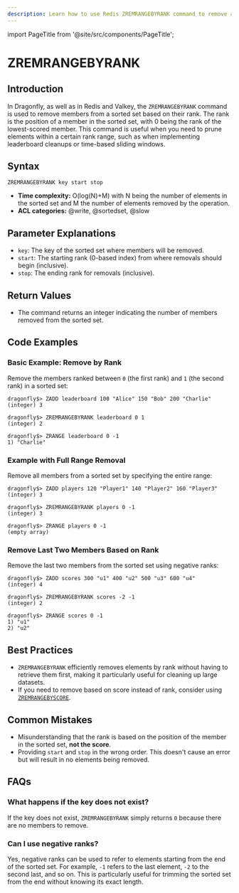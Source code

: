 ```yaml
---
description: Learn how to use Redis ZREMRANGEBYRANK command to remove all members in a sorted set within the given indexes.
---
```


import PageTitle from '@site/src/components/PageTitle';

# ZREMRANGEBYRANK

<PageTitle title="Redis ZREMRANGEBYRANK Explained (Better Than Official Docs)" />

## Introduction

In Dragonfly, as well as in Redis and Valkey, the `ZREMRANGEBYRANK` command is used to remove members from a sorted set based on their rank.
The rank is the position of a member in the sorted set, with 0 being the rank of the lowest-scored member.
This command is useful when you need to prune elements within a certain rank range, such as when implementing leaderboard cleanups or time-based sliding windows.

## Syntax

```shell
ZREMRANGEBYRANK key start stop
```

- **Time complexity:** O(log(N)+M) with N being the number of elements in the sorted set and M the number of elements removed by the operation.
- **ACL categories:** @write, @sortedset, @slow

## Parameter Explanations

- `key`: The key of the sorted set where members will be removed.
- `start`: The starting rank (0-based index) from where removals should begin (inclusive).
- `stop`: The ending rank for removals (inclusive).

## Return Values

- The command returns an integer indicating the number of members removed from the sorted set.

## Code Examples

### Basic Example: Remove by Rank

Remove the members ranked between `0` (the first rank) and `1` (the second rank) in a sorted set:

```shell
dragonfly$> ZADD leaderboard 100 "Alice" 150 "Bob" 200 "Charlie"
(integer) 3

dragonfly$> ZREMRANGEBYRANK leaderboard 0 1
(integer) 2

dragonfly$> ZRANGE leaderboard 0 -1
1) "Charlie"
```

### Example with Full Range Removal

Remove all members from a sorted set by specifying the entire range:

```shell
dragonfly$> ZADD players 120 "Player1" 140 "Player2" 160 "Player3"
(integer) 3

dragonfly$> ZREMRANGEBYRANK players 0 -1
(integer) 3

dragonfly$> ZRANGE players 0 -1
(empty array)
```

### Remove Last Two Members Based on Rank

Remove the last two members from the sorted set using negative ranks:

```shell
dragonfly$> ZADD scores 300 "u1" 400 "u2" 500 "u3" 600 "u4"
(integer) 4

dragonfly$> ZREMRANGEBYRANK scores -2 -1
(integer) 2

dragonfly$> ZRANGE scores 0 -1
1) "u1"
2) "u2"
```

## Best Practices

- `ZREMRANGEBYRANK` efficiently removes elements by rank without having to retrieve them first, making it particularly useful for cleaning up large datasets.
- If you need to remove based on score instead of rank, consider using [`ZREMRANGEBYSCORE`](zremrangebyscore.md).

## Common Mistakes

- Misunderstanding that the rank is based on the position of the member in the sorted set, **not the score**.
- Providing `start` and `stop` in the wrong order. This doesn't cause an error but will result in no elements being removed.

## FAQs

### What happens if the key does not exist?

If the key does not exist, `ZREMRANGEBYRANK` simply returns `0` because there are no members to remove.

### Can I use negative ranks?

Yes, negative ranks can be used to refer to elements starting from the end of the sorted set.
For example, `-1` refers to the last element, `-2` to the second last, and so on.
This is particularly useful for trimming the sorted set from the end without knowing its exact length.
